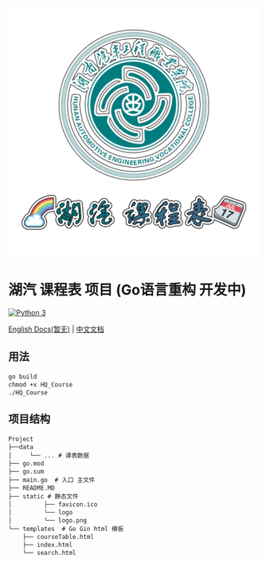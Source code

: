 ![LOGO](./static/logo/logo.png)

# 湖汽 课程表 项目 (Go语言重构 开发中)

[![Python 3](https://img.shields.io/badge/Python-3.x-blue.svg)]()

[English Docs(暂无)]() | [中文文档]()

## 用法

```shell
go build
chmod +x HQ_Course
./HQ_Course
```

## 项目结构

```shell
Project
├──data
│     └── ... # 课表数据
├── go.mod
├── go.sum
├── main.go  # 入口 主文件
├── README.MD
├── static # 静态文件
│         ├── favicon.ico
│         └── logo
│         └── logo.png
└── templates  # Go Gin html 模板
    ├── courseTable.html
    ├── index.html
    └── search.html

```


